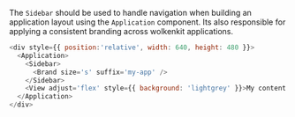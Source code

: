 The `Sidebar` should be used to handle navigation when building an application layout using the `Application` component. Its also responsible for applying a consistent branding across wolkenkit applications.

```js
<div style={{ position:'relative', width: 640, height: 480 }}>
  <Application>
    <Sidebar>
      <Brand size='s' suffix='my-app' />
    </Sidebar>
    <View adjust='flex' style={{ background: 'lightgrey' }}>My content panel</View>
  </Application>
</div>
```
